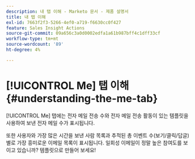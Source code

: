 ```yaml
---
description: 내 탭 이해 - Marketo 문서 - 제품 설명서
title: 내 탭 이해
exl-id: 7663f2f3-5266-4ef0-a719-f6630cc0f427
feature: Sales Insight Actions
source-git-commit: 09a656c3a0d0002edfa1a61b987bff4c1dff33cf
workflow-type: tm+mt
source-wordcount: '89'
ht-degree: 4%

---
```


# [!UICONTROL Me] 탭 이해 {#understanding-the-me-tab}

[!UICONTROL Me] 탭에는 전자 메일 전송 수와 전자 메일 전송 활동이 있는 템플릿을 사용하여 보낸 전자 메일 수가 표시됩니다.

또한 사용자와 가장 많은 시간을 보낸 사람 목록과 추적된 총 이벤트 수(보기/클릭/답글)별로 가장 흥미로운 이메일 목록이 표시됩니다. 일회성 이메일이 정말 높은 참여도를 보이고 있습니까? 템플릿으로 만들어 보세요!
